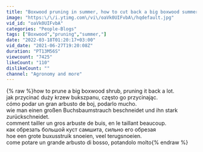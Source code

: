 ```yaml
---
title: "Boxwood pruning in summer, how to cut back a big boxwood summer vs winter"
image: "https:\/\/i.ytimg.com\/vi\/oaVk0UIFvbA\/hqdefault.jpg"
vid_id: "oaVk0UIFvbA"
categories: "People-Blogs"
tags: ["Boxwood","pruning","summer,"]
date: "2022-03-18T01:20:17+03:00"
vid_date: "2021-06-27T19:20:08Z"
duration: "PT13M56S"
viewcount: "7425"
likeCount: "110"
dislikeCount: ""
channel: "Agronomy and more"
---
```

{% raw %}how to prune a big boxwood shrub, pruning it back a lot.<br /> jak przycinać duży krzew bukszpanu, często go przycinając. <br />cómo podar un gran arbusto de boj, podarlo mucho. <br />wie man einen großen Buchsbaumstrauch beschneidet und ihn stark zurückschneidet. <br />comment tailler un gros arbuste de buis, en le taillant beaucoup.<br /> как обрезать большой куст самшита, сильно его обрезая <br />hoe een grote buxusstruik snoeien, veel terugsnoeien. <br />come potare un grande arbusto di bosso, potandolo molto{% endraw %}
